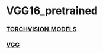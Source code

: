 # VGG16_pretrained
### [TORCHVISION.MODELS](https://pytorch.org/docs/stable/torchvision/models.html)
### [VGG](https://arxiv.org/abs/1409.1556)
